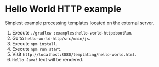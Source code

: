 # Hello World HTTP example

Simplest example processing templates located on the external server.

1. Execute `./gradlew :examples:hello-world-http:bootRun`.
1. Go to `hello-world-http/src/main/js`.
1. Execute `npm install`.
1. Execute `npm run start`.
2. Visit `http://localhost:8080/templating/hello-world.html`.
3. `Hello Java!` text will be rendered.
